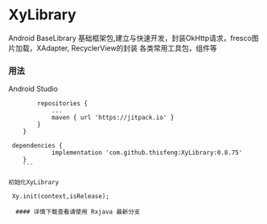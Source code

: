 # XyLibrary
Android BaseLibrary 基础框架包,建立与快速开发，封装OkHttp请求，fresco图片加载，XAdapter, RecyclerView的封装 各类常用工具包，组件等

### 用法
Android Studio
  
```  allprojects {
		repositories {
			...
			maven { url 'https://jitpack.io' }
		}
	}

 dependencies {
	        implementation 'com.github.thisfeng:XyLibrary:0.8.75'
	}
    ``` 
    
初始化XyLibrary 

 Xy.init(context,isRelease);
  
  #### 详情下载查看请使用 Rxjava 最新分支 
